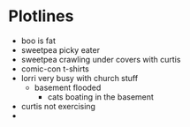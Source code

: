 # Plotlines
- boo is fat
- sweetpea picky eater
- sweetpea crawling under covers with curtis
- comic-con t-shirts
- lorri very busy with church stuff
	- basement flooded
		- cats boating in the basement
- curtis not exercising
- 